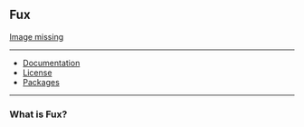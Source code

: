 ## Fux

[Image missing](./750C4E03-5A28-4D03-A97B-9D98E737D6AB.png)

---

- [Documentation](./docs/current.md)
- [License](./LICENSE.md)
- [Packages](./src/packages)

---

### What is Fux?
